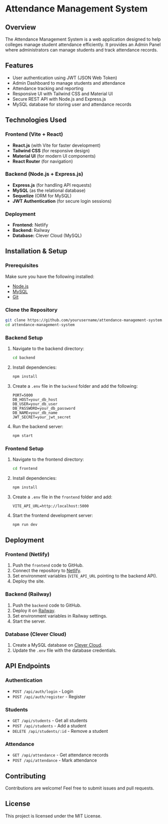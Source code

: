 # Attendance Management System

## Overview

The Attendance Management System is a web application designed to help colleges manage student attendance efficiently. It provides an Admin Panel where administrators can manage students and track attendance records.

## Features

- User authentication using JWT (JSON Web Token)
- Admin Dashboard to manage students and attendance
- Attendance tracking and reporting
- Responsive UI with Tailwind CSS and Material UI
- Secure REST API with Node.js and Express.js
- MySQL database for storing user and attendance records

## Technologies Used

### Frontend (Vite + React)

- **React.js** (with Vite for faster development)
- **Tailwind CSS** (for responsive design)
- **Material UI** (for modern UI components)
- **React Router** (for navigation)

### Backend (Node.js + Express.js)

- **Express.js** (for handling API requests)
- **MySQL** (as the relational database)
- **Sequelize** (ORM for MySQL)
- **JWT Authentication** (for secure login sessions)

### Deployment

- **Frontend:** Netlify
- **Backend:** Railway
- **Database:** Clever Cloud (MySQL)

## Installation & Setup

### Prerequisites

Make sure you have the following installed:

- [Node.js](https://nodejs.org/)
- [MySQL](https://www.mysql.com/)
- [Git](https://git-scm.com/)

### Clone the Repository

```bash
git clone https://github.com/yourusername/attendance-management-system.git
cd attendance-management-system
```

### Backend Setup

1. Navigate to the backend directory:
   ```bash
   cd backend
   ```
2. Install dependencies:
   ```bash
   npm install
   ```
3. Create a `.env` file in the `backend` folder and add the following:
   ```env
   PORT=5000
   DB_HOST=your_db_host
   DB_USER=your_db_user
   DB_PASSWORD=your_db_password
   DB_NAME=your_db_name
   JWT_SECRET=your_jwt_secret
   ```
4. Run the backend server:
   ```bash
   npm start
   ```

### Frontend Setup

1. Navigate to the frontend directory:
   ```bash
   cd frontend
   ```
2. Install dependencies:
   ```bash
   npm install
   ```
3. Create a `.env` file in the `frontend` folder and add:
   ```env
   VITE_API_URL=http://localhost:5000
   ```
4. Start the frontend development server:
   ```bash
   npm run dev
   ```

## Deployment

### Frontend (Netlify)

1. Push the `frontend` code to GitHub.
2. Connect the repository to [Netlify](https://www.netlify.com/).
3. Set environment variables (`VITE_API_URL` pointing to the backend API).
4. Deploy the site.

### Backend (Railway)

1. Push the `backend` code to GitHub.
2. Deploy it on [Railway](https://railway.app/).
3. Set environment variables in Railway settings.
4. Start the server.

### Database (Clever Cloud)

1. Create a MySQL database on [Clever Cloud](https://www.clever-cloud.com/).
2. Update the `.env` file with the database credentials.

## API Endpoints

### Authentication

- `POST /api/auth/login` - Login
- `POST /api/auth/register` - Register

### Students

- `GET /api/students` - Get all students
- `POST /api/students` - Add a student
- `DELETE /api/students/:id` - Remove a student

### Attendance

- `GET /api/attendance` - Get attendance records
- `POST /api/attendance` - Mark attendance

## Contributing

Contributions are welcome! Feel free to submit issues and pull requests.

## License

This project is licensed under the MIT License.

